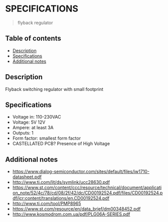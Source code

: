 # SPECIFICATIONS
> flyback regulator

## Table of contents
* [Description](#description)
* [Specifications](#specifications)
* [Additional notes](#additional-notes)

## Description
Flyback switching regulator with small footprint

## Specifications
* Voltage in: 110-230VAC
* Voltage: 5V 12V
* Ampere: at least 3A
* Outputs: 1
* Form factor: smallest form factor
* CASTELLATED PCB? Presence of High Voltage


## Additional notes
* https://www.dialog-semiconductor.com/sites/default/files/iw1710-datasheet.pdf
* http://www.ti.com/lit/ds/symlink/ucc28630.pdf
* https://www.st.com/content/ccc/resource/technical/document/application_note/52/4c/78/cd/08/2f/42/dc/CD00192524.pdf/files/CD00192524.pdf/jcr:content/translations/en.CD00192524.pdf
* http://www.ti.com/tool/PMP8965
* https://www.st.com/resource/en/data_brief/dm00348452.pdf
* http://www.kosmodrom.com.ua/pdf/PLG06A-SERIES.pdf
